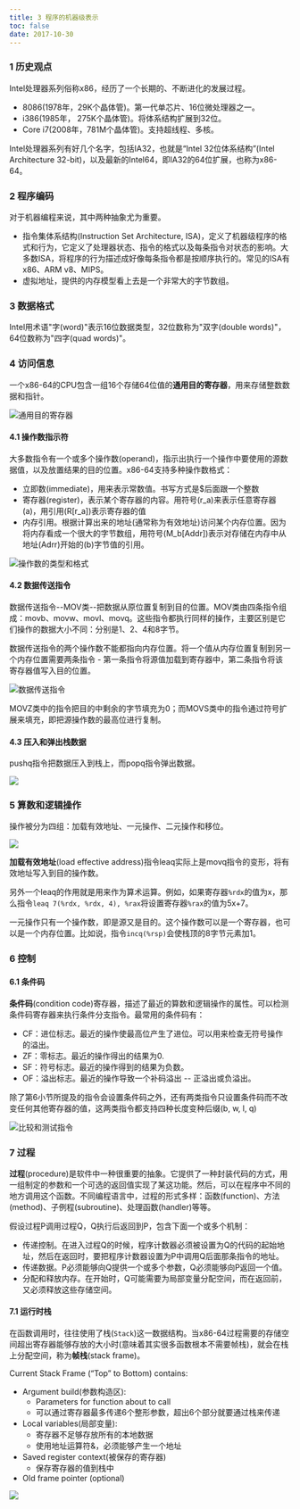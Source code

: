 ```yaml
---
title: 3 程序的机器级表示
toc: false
date: 2017-10-30
---
```


### 1 历史观点

Intel处理器系列俗称x86，经历了一个长期的、不断进化的发展过程。

* 8086(1978年，29K个晶体管)。第一代单芯片、16位微处理器之一。
* i386(1985年， 275K个晶体管)。将体系结构扩展到32位。
* Core i7(2008年，781M个晶体管)。支持超线程、多核。

Intel处理器系列有好几个名字，包括IA32，也就是“Intel 32位体系结构”(Intel Architecture 32-bit)，以及最新的Intel64，即IA32的64位扩展，也称为x86-64。

### 2 程序编码

对于机器编程来说，其中两种抽象尤为重要。

* 指令集体系结构(Instruction Set Architecture, ISA)，定义了机器级程序的格式和行为，它定义了处理器状态、指令的格式以及每条指令对状态的影响。大多数ISA，将程序的行为描述成好像每条指令都是按顺序执行的。常见的ISA有x86、ARM v8、MIPS。
* 虚拟地址，提供的内存模型看上去是一个非常大的字节数组。

### 3 数据格式

Intel用术语"字(word)"表示16位数据类型，32位数称为"双字(double words)"，64位数称为"四字(quad words)"。

### 4 访问信息

一个x86-64的CPU包含一组16个存储64位值的**通用目的寄存器**，用来存储整数数据和指针。

![通用目的寄存器](figures/register.png)


#### 4.1 操作数指示符

大多数指令有一个或多个操作数(operand)，指示出执行一个操作中要使用的源数据值，以及放置结果的目的位置。x86-64支持多种操作数格式：

* 立即数(immediate)，用来表示常数值。书写方式是$后面跟一个整数
* 寄存器(register)，表示某个寄存器的内容。用符号\(r_a\)来表示任意寄存器\(a\)，用引用\(R[r_a]\)表示寄存器的值
* 内存引用。根据计算出来的地址(通常称为有效地址)访问某个内存位置。因为将内存看成一个很大的字节数组，用符号\(M_b[Addr]\)表示对存储在内存中从地址\(Adrr\)开始的\(b\)字节值的引用。

![操作数的类型和格式](figures/Operand.png)



#### 4.2 数据传送指令

数据传送指令--MOV类--把数据从原位置复制到目的位置。MOV类由四条指令组成：movb、movw、movl、movq。这些指令都执行同样的操作，主要区别是它们操作的数据大小不同：分别是1、2、4和8字节。


数据传送指令的两个操作数不能都指向内存位置。将一个值从内存位置复制到另一个内存位置需要两条指令 - 第一条指令将源值加载到寄存器中，第二条指令将该寄存器值写入目的位置。



![数据传送指令](figures/mov.png)

MOVZ类中的指令把目的中剩余的字节填充为0；而MOVS类中的指令通过符号扩展来填充，即把源操作数的最高位进行复制。

#### 4.3 压入和弹出栈数据

pushq指令把数据压入到栈上，而popq指令弹出数据。

![](figures/pushqPopq.png)


### 5 算数和逻辑操作

操作被分为四组：加载有效地址、一元操作、二元操作和移位。

![](figures/integerOpp.png)

**加载有效地址**(load effective address)指令leaq实际上是movq指令的变形，将有效地址写入到目的操作数。

另外一个leaq的作⽤就是⽤来作为算术运算。例如，如果寄存器`%rdx`的值为x，那么指令`leaq 7(%rdx, %rdx, 4), %rax`将设置寄存器`%rax`的值为5x+7。

一元操作只有一个操作数，即是源又是目的。这个操作数可以是一个寄存器，也可以是一个内存位置。比如说，指令`incq(%rsp)`会使栈顶的8字节元素加1。


### 6 控制
#### 6.1 条件码

**条件码**(condition code)寄存器，描述了最近的算数和逻辑操作的属性。可以检测条件码寄存器来执行条件分支指令。最常用的条件码有：

* CF：进位标志。最近的操作使最高位产生了进位。可以用来检查无符号操作的溢出。
* ZF：零标志。最近的操作得出的结果为0.
* SF：符号标志。最近的操作得到的结果为负数。
* OF：溢出标志。最近的操作导致一个补码溢出 -- 正溢出或负溢出。

除了第6小节所提及的指令会设置条件码之外，还有两类指令只设置条件码而不改变任何其他寄存器的值，这两类指令都支持四种长度变种后缀(b, w, l, q)

![比较和测试指令](figures/cmpAndTest.png)



### 7 过程
**过程**(procedure)是软件中一种很重要的抽象。它提供了一种封装代码的方式，用一组制定的参数和一个可选的返回值实现了某这功能。然后，可以在程序中不同的地方调用这个函数。不同编程语言中，过程的形式多样：函数(function)、方法(method)、子例程(subroutine)、处理函数(handler)等等。

假设过程P调用过程Q，Q执行后返回到P，包含下面一个或多个机制：

* 传递控制。在进入过程Q的时候，程序计数器必须被设置为Q的代码的起始地址，然后在返回时，要把程序计数器设置为P中调用Q后面那条指令的地址。
* 传递数据。P必须能够向Q提供一个或多个参数，Q必须能够向P返回一个值。
* 分配和释放内存。在开始时，Q可能需要为局部变量分配空间，而在返回前，又必须释放这些存储空间。



#### 7.1 运行时栈

在函数调用时，往往使用了栈(`Stack`)这一数据结构。当x86-64过程需要的存储空间超出寄存器能够存放的大小时(意味着其实很多函数根本不需要帧栈)，就会在栈上分配空间，称为**帧栈**(stack frame)。

Current Stack Frame (“Top” to Bottom) contains:

* Argument build(参数构造区):
    * Parameters for function about to call
    * 可以通过寄存器最多传递6个整形参数，超出6个部分就要通过栈来传递
* Local variables(局部变量):
    * 寄存器不足够存放所有的本地数据
    * 使用地址运算符&，必须能够产生一个地址
* Saved register context(被保存的寄存器)
    * 保存寄存器的值到栈中
* Old frame pointer (optional)


![](figures/stack_frame.png)
